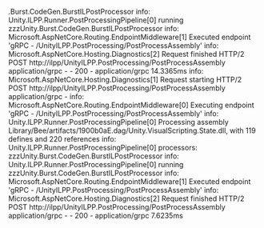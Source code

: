 .Burst.CodeGen.BurstILPostProcessor
info: Unity.ILPP.Runner.PostProcessingPipeline[0]
      running zzzUnity.Burst.CodeGen.BurstILPostProcessor
info: Microsoft.AspNetCore.Routing.EndpointMiddleware[1]
      Executed endpoint 'gRPC - /UnityILPP.PostProcessing/PostProcessAssembly'
info: Microsoft.AspNetCore.Hosting.Diagnostics[2]
      Request finished HTTP/2 POST http://ilpp/UnityILPP.PostProcessing/PostProcessAssembly application/grpc - - 200 - application/grpc 14.3365ms
info: Microsoft.AspNetCore.Hosting.Diagnostics[1]
      Request starting HTTP/2 POST http://ilpp/UnityILPP.PostProcessing/PostProcessAssembly application/grpc -
info: Microsoft.AspNetCore.Routing.EndpointMiddleware[0]
      Executing endpoint 'gRPC - /UnityILPP.PostProcessing/PostProcessAssembly'
info: Unity.ILPP.Runner.PostProcessingPipeline[0]
      Processing assembly Library/Bee/artifacts/1900b0aE.dag/Unity.VisualScripting.State.dll, with 119 defines and 220 references
info: Unity.ILPP.Runner.PostProcessingPipeline[0]
      processors: zzzUnity.Burst.CodeGen.BurstILPostProcessor
info: Unity.ILPP.Runner.PostProcessingPipeline[0]
      running zzzUnity.Burst.CodeGen.BurstILPostProcessor
info: Microsoft.AspNetCore.Routing.EndpointMiddleware[1]
      Executed endpoint 'gRPC - /UnityILPP.PostProcessing/PostProcessAssembly'
info: Microsoft.AspNetCore.Hosting.Diagnostics[2]
      Request finished HTTP/2 POST http://ilpp/UnityILPP.PostProcessing/PostProcessAssembly application/grpc - - 200 - application/grpc 7.6235ms